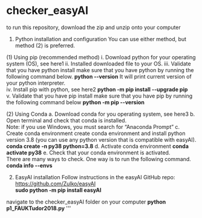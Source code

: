 # checker_easyAI

to run this repository, download the zip and unzip onto your computer

1. Python installation and configuration 
You can use either method, but method (2) is preferred. 
 
(1) Using pip (recommended method) 
i. Download python for your operating system (OS), see here1 
ii. Installed downloaded file to your OS. 
iii. Validate that you have python install make sure that you have python by 
running the following command below. 
    **python --version**
      It will print current version of your python interpreter.  
iv. Install pip with python, see here2 
    **python -m pip install --upgrade pip**  
v. Validate that you have pip install make sure that you have pip by running the 
following command below 
    **python -m pip --version**  

(2) Using Conda 
a. Download conda for you operating system, see here3 
b. Open terminal and check that conda is installed.  
Note: if you use Windows, you must search for “Anaconda Prompt” 
c. Create conda environment create conda environment and install python version 
3.8 (you can use any python version that is compatible with easyAI).  
    **conda create -n py38 python=3.8**
d. Activate conda environment 
    **conda activate py38**
e. Check that your conda environment is activated.  
There are many ways to check. One way is to run the following command. 
    **conda info --envs**
 
 
2. EasyAI installation 
Follow instructions in the easyAI GitHub repo: https://github.com/Zulko/easyAI  
    **sudo python -m pip install easyAI**
    
navigate to the checker_easyAI folder on your computer
    **python p1_FAUKTudor2018.py**
'''
